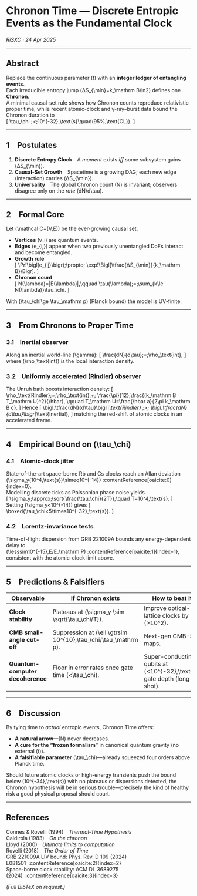 # Chronon Time — Discrete Entropic Events as the Fundamental Clock  
*RiSXC · 24 Apr 2025*  

---

## Abstract
Replace the continuous parameter \(t\) with an **integer ledger of entangling events**.  
Each irreducible entropy jump \(ΔS_{\min}=k_\mathrm B\ln2\) defines one **Chronon**.  
A minimal causal-set rule shows how Chronon counts reproduce relativistic proper time, while recent atomic-clock and γ-ray–burst data bound the Chronon duration to  
\[
\tau_\chi \;<\;10^{-32}\,\text{s}\quad(95\%\,\text{CL}).
\]

---

## 1 Postulates

1. **Discrete Entropy Clock** A *moment* exists *iff* some subsystem gains \(ΔS_{\min}\).  
2. **Causal-Set Growth** Spacetime is a growing DAG; each new edge (interaction) carries \(ΔS_{\min}\).  
3. **Universality** The global Chronon count \(N\) is invariant; observers disagree only on the *rate* \(dN/d\tau\).

---

## 2 Formal Core

Let \(\mathcal C=(V,E)\) be the ever-growing causal set.

* **Vertices** \(v_i\) are quantum events.  
* **Edges** \(e_{ij}\) appear when two previously unentangled DoFs interact and become entangled.  
* **Growth rule**  
  \[
    \Pr\!\bigl(e_{ij}\bigr)\;\propto\;
      \exp\!\Bigl[\tfrac{ΔS_{\min}}{k_\mathrm B}\Bigr].
  \]
* **Chronon count**  
  \[
    N(\lambda)=|E(\lambda)|,\qquad
    \tau(\lambda)\;=\;\sum_{k\le N(\lambda)}\tau_\chi.
  \]

With \(\tau_\chi\ge \tau_\mathrm p\) (Planck bound) the model is UV-finite.

---

## 3 From Chronons to Proper Time

### 3.1 Inertial observer  
Along an inertial world-line \(\gamma\):
\[
  \frac{dN}{d\tau}\;=\;\rho_\text{int},
\]
where \(\rho_\text{int}\) is the local interaction density.

### 3.2 Uniformly accelerated (Rindler) observer  
The Unruh bath boosts interaction density:
\[
  \rho_\text{Rindler}\;=\;\rho_\text{int}\;+\;
  \frac{\pi}{12}\,\frac{(k_\mathrm B T_\mathrm U)^2}{\hbar},
  \qquad
  T_\mathrm U=\frac{\hbar a}{2\pi k_\mathrm B c}.
\]
Hence
\[
  \bigl.\tfrac{dN}{d\tau}\bigr|_\text{Rindler}
  \;>\;
  \bigl.\tfrac{dN}{d\tau}\bigr|_\text{Inertial},
\]
matching the red-shift of atomic clocks in an accelerated frame.

---

## 4 Empirical Bound on \(\tau_\chi\)

### 4.1 Atomic-clock jitter  
State-of-the-art space-borne Rb and Cs clocks reach an Allan deviation  
\(\sigma_y(10^4\,\text{s})\simeq10^{-14}\) :contentReference[oaicite:0]{index=0}.  
Modelling discrete ticks as Poissonian phase noise yields  
\[
  \sigma_y\;\approx\;\sqrt{\frac{\tau_\chi}{2T}},\quad
  T=10^4\,\text{s}.
\]
Setting \(\sigma_y<10^{-14}\) gives
\[
  \boxed{\tau_\chi<5\times10^{-32}\,\text{s}}.
\]

### 4.2 Lorentz-invariance tests  
Time-of-flight dispersion from GRB 221009A bounds any energy-dependent delay to  
\(\lesssim10^{-15}\,E/E_\mathrm P\) :contentReference[oaicite:1]{index=1}, consistent with the atomic-clock limit above.

---

## 5 Predictions & Falsifiers

| Observable | If Chronon exists | How to beat it |
|------------|------------------|----------------|
| **Clock stability** | Plateaus at \(\sigma_y \sim \sqrt{\tau_\chi/T}\). | Improve optical-lattice clocks by \(>10^2\). |
| **CMB small-angle cut-off** | Suppression at \(\ell \gtrsim 10^{10}\,\tau_\chi/\tau_\mathrm p\). | Next-gen CMB-S4 maps. |
| **Quantum-computer decoherence** | Floor in error rates once gate time \(<\tau_\chi\). | Super-conducting qubits at \(<10^{-32}\,\text{s}\) gate depth (long shot). |

---

## 6 Discussion
By tying time to *actual* entropic events, Chronon Time offers:

* **A natural arrow**—\(N\) never decreases.  
* **A cure for the “frozen formalism”** in canonical quantum gravity (no external \(t\)).  
* **A falsifiable parameter** \(\tau_\chi\)—already squeezed four orders above Planck time.

Should future atomic clocks or high-energy transients push the bound below \(10^{-34}\,\text{s}\) with no plateaus or dispersions detected, the Chronon hypothesis will be in serious trouble—precisely the kind of healthy risk a good physical proposal should court.

---

## References
Connes & Rovelli (1994) *Thermal-Time Hypothesis*  
Caldirola (1983) *On the chronon*  
Lloyd (2000) *Ultimate limits to computation*  
Rovelli (2018) *The Order of Time*  
GRB 221009A LIV bound: Phys. Rev. D 109 (2024) L081501 :contentReference[oaicite:2]{index=2}  
Space-borne clock stability: ACM DL 3689275 (2024) :contentReference[oaicite:3]{index=3}  

*(Full BibTeX on request.)*
